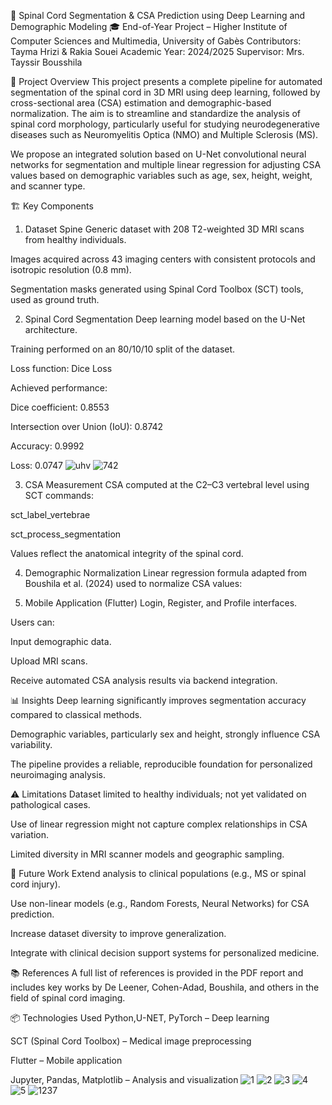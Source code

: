 🧠 Spinal Cord Segmentation & CSA Prediction using Deep Learning and Demographic Modeling
🎓 End-of-Year Project – Higher Institute of Computer Sciences and Multimedia, University of Gabès
Contributors: Tayma Hrizi & Rakia Souei
Academic Year: 2024/2025
Supervisor: Mrs. Tayssir Bousshila

📌 Project Overview
This project presents a complete pipeline for automated segmentation of the spinal cord in 3D MRI using deep learning, followed by cross-sectional area (CSA) estimation and demographic-based normalization. The aim is to streamline and standardize the analysis of spinal cord morphology, particularly useful for studying neurodegenerative diseases such as Neuromyelitis Optica (NMO) and Multiple Sclerosis (MS).

We propose an integrated solution based on U-Net convolutional neural networks for segmentation and multiple linear regression for adjusting CSA values based on demographic variables such as age, sex, height, weight, and scanner type.

🏗️ Key Components

1. Dataset
Spine Generic dataset with 208 T2-weighted 3D MRI scans from healthy individuals.

Images acquired across 43 imaging centers with consistent protocols and isotropic resolution (0.8 mm).

Segmentation masks generated using Spinal Cord Toolbox (SCT) tools, used as ground truth.

2. Spinal Cord Segmentation
Deep learning model based on the U-Net architecture.

Training performed on an 80/10/10 split of the dataset.

Loss function: Dice Loss

Achieved performance:

Dice coefficient: 0.8553

Intersection over Union (IoU): 0.8742

Accuracy: 0.9992

Loss: 0.0747
![uhv](https://github.com/user-attachments/assets/65e32064-6808-4410-aab8-498a9a25ae87)
![742](https://github.com/user-attachments/assets/9e80e121-f65a-45fd-b3bd-4d6b9af214cd)

3. CSA Measurement
CSA computed at the C2–C3 vertebral level using SCT commands:

sct_label_vertebrae

sct_process_segmentation

Values reflect the anatomical integrity of the spinal cord.

4. Demographic Normalization
Linear regression formula adapted from Boushila et al. (2024) used to normalize CSA values:


5. Mobile Application (Flutter)
Login, Register, and Profile interfaces.

Users can:

Input demographic data.

Upload MRI scans.

Receive automated CSA analysis results via backend integration.


📊 Insights
Deep learning significantly improves segmentation accuracy compared to classical methods.

Demographic variables, particularly sex and height, strongly influence CSA variability.

The pipeline provides a reliable, reproducible foundation for personalized neuroimaging analysis.

⚠️ Limitations
Dataset limited to healthy individuals; not yet validated on pathological cases.

Use of linear regression might not capture complex relationships in CSA variation.

Limited diversity in MRI scanner models and geographic sampling.

🔮 Future Work
Extend analysis to clinical populations (e.g., MS or spinal cord injury).

Use non-linear models (e.g., Random Forests, Neural Networks) for CSA prediction.

Increase dataset diversity to improve generalization.

Integrate with clinical decision support systems for personalized medicine.

📚 References
A full list of references is provided in the PDF report and includes key works by De Leener, Cohen-Adad, Boushila, and others in the field of spinal cord imaging.

📦 Technologies Used
Python,U-NET, PyTorch – Deep learning

SCT (Spinal Cord Toolbox) – Medical image preprocessing

Flutter – Mobile application

Jupyter, Pandas, Matplotlib – Analysis and visualization
![1](https://github.com/user-attachments/assets/e9960778-45ad-47ab-90f7-508cf2179d29)
![2](https://github.com/user-attachments/assets/50599563-3160-464b-b84b-4f8367e08486)
![3](https://github.com/user-attachments/assets/81befe3e-17b8-417f-b1fa-90e6f2b88c5f)
![4](https://github.com/user-attachments/assets/e469730b-09d6-4d39-9183-a8bc325752e9)
![5](https://github.com/user-attachments/assets/1ae7dc7b-a8d5-45a3-9b5c-6ac117f0e34c)
![1237](https://github.com/user-attachments/assets/811e6c10-31e1-4963-badb-0b352e8e6719)
